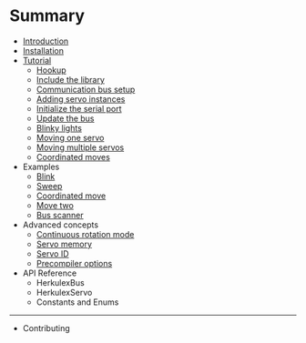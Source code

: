 # Summary

* [Introduction](README.md)
* [Installation](installation.md)
* [Tutorial](tutorial.md)
  * [Hookup](tutorial.md#hookup)
  * [Include the library](tutorial.md#library)
  * [Communication bus setup](tutorial.md#commbus)
  * [Adding servo instances](tutorial.md#servos)
  * [Initialize the serial port](tutorial.md#serial)
  * [Update the bus](tutorial.md#update)
  * [Blinky lights](tutorial.md#blink)
  * [Moving one servo](tutorial.md#oneservo)
  * [Moving multiple servos](tutorial.md#multipleservos)
  * [Coordinated moves](tutorial.md#coordinated)
* Examples
  * [Blink](blink.md)
  * [Sweep](sweep.md)
  * [Coordinated move](coordinated-move.md)
  * [Move two](move-two.md)
  * [Bus scanner](bus-scanner.md)
* Advanced concepts
  * [Continuous rotation mode](continuous-rotation.md)
  * [Servo memory](servo-memory.md)
  * [Servo ID](servo-id.md)
  * [Precompiler options](preprocessor-options.md)
* API Reference
  * HerkulexBus
  * HerkulexServo
  * Constants and Enums

---

* Contributing
